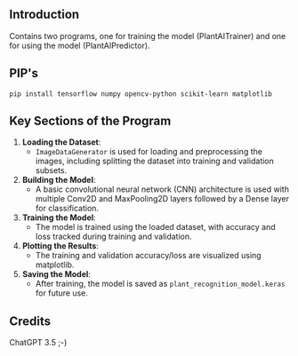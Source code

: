## Introduction

Contains two programs, one for training the model (PlantAITrainer) and one for using the model (PlantAIPredictor).

## PIP's

```
pip install tensorflow numpy opencv-python scikit-learn matplotlib
```

## Key Sections of the Program

1. **Loading the Dataset**:
   - `ImageDataGenerator` is used for loading and preprocessing the images, including splitting the dataset into training and validation subsets.
2. **Building the Model**:
   - A basic convolutional neural network (CNN) architecture is used with multiple Conv2D and MaxPooling2D layers followed by a Dense layer for classification.
3. **Training the Model**:
   - The model is trained using the loaded dataset, with accuracy and loss tracked during training and validation.
4. **Plotting the Results**:
   - The training and validation accuracy/loss are visualized using matplotlib.
5. **Saving the Model**:
   - After training, the model is saved as `plant_recognition_model.keras` for future use.

## Credits

ChatGPT 3.5 ;-)
